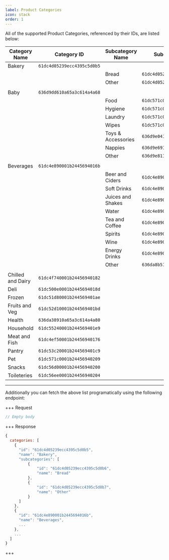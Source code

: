 ```yaml
---
label: Product Categories
icon: stack
order: 1
---
```


All of the supported Product Categories, referenced by their IDs, are listed below:

| Category Name     | Category ID                | Subcategory Name   | Subcategory ID             |
| ----------------- | -------------------------- | ------------------ | -------------------------- |
| Bakery            | `61dc4d05239ecc4395c5d0b5` |                    |                            |
|                   |                            | Bread              | `61dc4d05239ecc4395c5d0b6` |
|                   |                            | Other              | `61dc4d05239ecc4395c5d0b7` |
|                   |                            |                    |                            |
| Baby              | `636d9dd610a65a3c614a4a68` |                    |                            |
|                   |                            | Food               | `61dc571c0001b2445694020a` |
|                   |                            | Hygiene            | `61dc571c0001b2445694020b` |
|                   |                            | Laundry            | `61dc571c0001b2445694020c` |
|                   |                            | Wipes              | `61dc571c0001b2445694020d` |
|                   |                            | Toys & Accessories | `636d9e0410a65a3c614a4a69` |
|                   |                            | Nappies            | `636d9e6910a65a3c614a4a6a` |
|                   |                            | Other              | `636d9e8110a65a3c614a4a6b` |
|                   |                            |                    |                            |
| Beverages         | `61dc4e890001b2445694016b` |                    |                            |
|                   |                            | Beer and Ciders    | `61dc4e890001b2445694016c` |
|                   |                            | Soft Drinks        | `61dc4e890001b2445694016d` |
|                   |                            | Juices and Shakes  | `61dc4e890001b2445694016e` |
|                   |                            | Water              | `61dc4e890001b2445694016f` |
|                   |                            | Tea and Coffee     | `61dc4e890001b24456940170` |
|                   |                            | Spirits            | `61dc4e890001b24456940171` |
|                   |                            | Wine               | `61dc4e890001b24456940172` |
|                   |                            | Energy Drinks      | `61dc4e890001b24456940173` |
|                   |                            | Other              | `636da8b510a65a3c614a4a81` |
|                   |                            |                    |                            |
| Chilled and Dairy | `61dc4f740001b24456940182` |                    |                            |
| Deli              | `61dc500e0001b2445694018d` |                    |                            |
| Frozen            | `61dc51d80001b244569401ae` |                    |                            |
| Fruits and Veg    | `61dc52d10001b244569401bd` |                    |                            |
| Health            | `636da38910a65a3c614a4a80` |                    |                            |
| Household         | `61dc55240001b244569401e9` |                    |                            |
| Meat and Fish     | `61dc4ef50001b24456940176` |                    |                            |
| Pantry            | `61dc53c20001b244569401c9` |                    |                            |
| Pet               | `61dc571c0001b24456940209` |                    |                            |
| Snacks            | `61dc56d00001b24456940200` |                    |                            |
| Toileteries       | `61dc56ee0001b24456940204` |                    |                            |

---

Additionally you can fetch the above list programatically using the following endpoint:

+++ Request

```js [!badge variant="success" text="GET"] /supermarket/product-categories
// Empty body
```

+++ Response

```js
{
  categories: [
    {
      "id": "61dc4d05239ecc4395c5d0b5",
      "name": "Bakery",
      "subcategories": [
          {
              "id": "61dc4d05239ecc4395c5d0b6",
              "name": "Bread"
          },
          {
              "id": "61dc4d05239ecc4395c5d0b7",
              "name": "Other"
          }
      ]
    },
    {
      "id": "61dc4e890001b2445694016b",
      "name": "Beverages",
      ...
    },
    ...
  ]
}
```

+++
